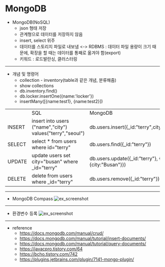 # MongoDB

- MongoDB(NoSQL)
  - json 형태 저장
  - 관계형으로 데이터를 저장하지 않음
  - insert, select 위주
  - 데이터를 스토리지 파일로 내보냄 <-> RDBMS : 데이터 파일 용량이 크기 때문에, 확장을 할 때는 데이터를 통째로 옮겨야 함(export)
  - 키워드 : 로드발란싱, 클러스터링
  
---
  
- 개념 및 명령어
  - collection - inventory(table과 같은 개념, 분류해줌)
  - show collections
  - db.inventory.find()
  - db.locker.insertOne({name:'locker'})
  - insertMany([{name:test1}, {name:test2}])
  
<table>
  <tr>
    <td></td>
    <td>SQL</td>
    <td>MongoDB</td>
  </tr>
  <tr>
    <td>INSERT</td>
    <td>insert into users ("name","city") values("terry","seoul")</td>
    <td>db.users.insert({_id:"terry",city:"seoul"})</td>
  </tr>
  <tr>
    <td>SELECT</td>
    <td>select * from users where id="terry"</td>
    <td>db.users.find({_id:"terry"})</td>
  </tr>
  <tr>
    <td>UPDATE</td>
    <td>update users set city="busan" where _id="terry"</td>
    <td>db.users.update({_id:"terry"}, {$set:{city:"Busan"}})</td>
  </tr>
  <tr>
    <td>DELETE</td>
    <td>delete from users where _id="terry"</td>
    <td>db.users.remove({_id:"terry"})</td>
  </tr>
</table>  
  
---

- MongoDB Compass
![ex_screenshot](MongoDB_Compass.png)

---
  
- 환경변수 등록
![ex_screenshot](환경변수.png)

---

- reference
  - https://docs.mongodb.com/manual/crud/
  - https://docs.mongodb.com/manual/tutorial/insert-documents/
  - https://docs.mongodb.com/manual/tutorial/query-documents/
  - https://javacpro.tistory.com/64
  - https://bcho.tistory.com/742
  - https://plugins.jetbrains.com/plugin/7141-mongo-plugin/
